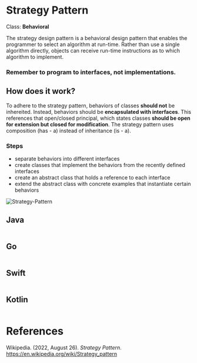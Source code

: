 # Strategy Pattern 

Class: **Behavioral** 

The strategy design pattern is a behavioral design pattern that enables the programmer to select an algorithm at run-time. Rather than use a single algorithm directly, objects can receive run-time instructions as to which algorithm to implement.

### Remember to program to interfaces, not implementations.

## How does it work? 
To adhere to the strategy pattern, behaviors of classes **should not** 
be inhereited. Instead, behaviors should be **encapsulated with interfaces**.
This references that open/closed principal, which states classes **should be 
open for extension but closed for modification**. The strategy pattern uses 
composition (has - a) instead of inheritance (is - a). 

### Steps 
- separate behaviors into different interfaces 
- create classes that implement the behaviors from the recently defined interfaces  
- create an abstract class that holds a reference to each interface 
- extend the abstract class with concrete examples that instantiate certain  behaviors  

![Strategy-Pattern](https://user-images.githubusercontent.com/109105989/194192512-b21efbe6-0343-45b5-bf0d-e1946e158c5a.png)

## Java 
``` java 

``` 
## Go 
``` go 

``` 
## Swift 
``` swift 

``` 
## Kotlin 
``` kotlin 

``` 

# References 
Wikipedia. (2022, August 26). *Strategy Pattern*. <https://en.wikipedia.org/wiki/Strategy_pattern> 

